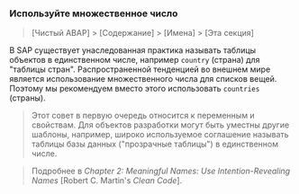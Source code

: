 ### Используйте множественное число

> [Чистый ABAP] > [Содержание] > [Имена] > [Эта секция]

В SAP существует унаследованная практика называть таблицы объектов в единственном числе,
например `country` \(страна\) для "таблицы стран".
Распространенной тенденцией во внешнем мире является использование множественного числа для списков вещей.
Поэтому мы рекомендуем вместо этого использовать `countries` \(страны\).

> Этот совет в первую очередь относится к переменным и свойствам.
> Для объектов разработки могут быть уместны другие шаблоны,
> например, широко используемое соглашение
> называть таблицы базы данных \("прозрачные таблицы"\) в единственном числе.

> Подробнее в _Chapter 2: Meaningful Names: Use Intention-Revealing Names_ [Robert C. Martin's _Clean Code_].